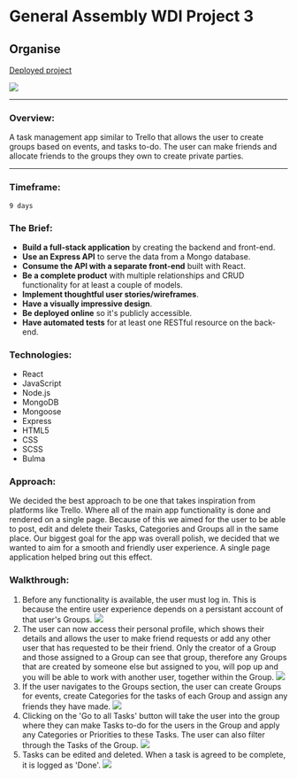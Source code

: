 # General Assembly WDI Project 3
## Organise
[Deployed project](https://organise-ga.herokuapp.com)

![](https://i.imgur.com/jQl9Jt7.jpg?1)
___
### Overview:
A task management app similar to Trello that allows the user to create groups based on events, and tasks to-do. The user can make friends and allocate friends to the groups they own to create private parties.
___

### Timeframe:
    9 days
### The Brief:

* **Build a full-stack application** by creating the backend and front-end.
* **Use an Express API** to serve the data from a Mongo database.
* **Consume the API with a separate front-end** built with React.
* **Be a complete product** with multiple relationships and CRUD functionality for at least a couple of models.
* **Implement thoughtful user stories/wireframes**.
* **Have a visually impressive design**.
* **Be deployed online** so it's publicly accessible.
* **Have automated tests** for at least one RESTful resource on the back-end.

### Technologies:

* React
* JavaScript
* Node.js
* MongoDB
* Mongoose
* Express
* HTML5
* CSS
* SCSS
* Bulma

### Approach:
We decided the best approach to be one that takes inspiration from platforms like Trello. Where all of the main app functionality is done and rendered on a single page. Because of this we aimed for the user to be able to post, edit and delete their Tasks, Categories and Groups all in the same place. Our biggest goal for the app was overall polish, we decided that we wanted to aim for a smooth and friendly user experience. A single page application helped bring out this effect.

### Walkthrough:
1. Before any functionality is available, the user must log in. This is because the entire user experience depends on a persistant account of that user's Groups.
 ![](https://i.imgur.com/rV6asRE.png?1)
2. The user can now access their personal profile, which shows their details and allows the user to make friend requests or add any other user that has requested to be their friend. Only the creator of a Group and those assigned to a Group can see that group, therefore any Groups that are created by someone else but assigned to you, will pop up and you will be able to work with another user, together within the Group.
 ![](https://media.giphy.com/media/IbsQ4WGhzLAcYSvDWa/giphy.gif)
3. If the user navigates to the Groups section, the user can create Groups for events, create Categories for the tasks of each Group and assign any friends they have made.
 ![](https://i.imgur.com/HAWfPLn.png?1)
4. Clicking on the 'Go to all Tasks' button will take the user into the group where they can make Tasks to-do for the users in the Group and apply any Categories or Priorities to these Tasks. The user can also filter through the Tasks of the Group.
 ![](https://i.imgur.com/pQrmVJk.png)
5. Tasks can be edited and deleted. When a task is agreed to be complete, it is logged as 'Done'.
 ![](https://media.giphy.com/media/L3QlXpiK3UGt1k5b0C/giphy.gif)
